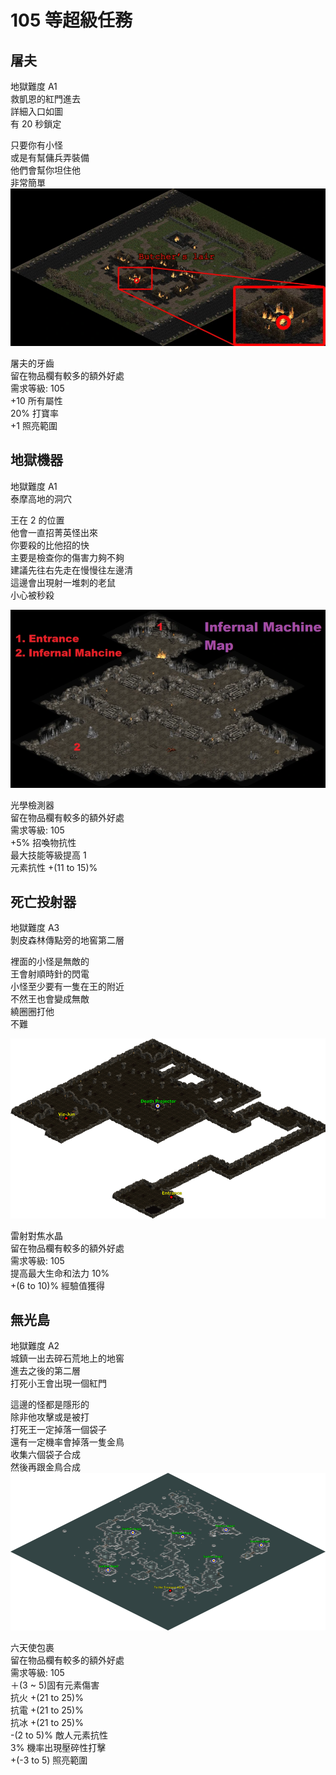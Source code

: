# 105 等超級任務

## 屠夫

地獄難度 A1  
救凱恩的紅門進去  
詳細入口如圖  
有 20 秒鎖定

只要你有小怪  
或是有幫傭兵弄裝備  
他們會幫你坦住他  
非常簡單  
![屠夫](./images/image01.jpg)

屠夫的牙齒  
留在物品欄有較多的額外好處  
需求等級: 105  
+10 所有屬性  
20% 打寶率  
+1 照亮範圍

## 地獄機器

地獄難度 A1  
泰摩高地的洞穴

王在 2 的位置  
他會一直招菁英怪出來  
你要殺的比他招的快  
主要是檢查你的傷害力夠不夠  
建議先往右先走在慢慢往左邊清  
這邊會出現射一堆刺的老鼠  
小心被秒殺

![地獄機器](./images/image02.jpg)

光學檢測器  
留在物品欄有較多的額外好處  
需求等級: 105  
+5% 招喚物抗性  
最大技能等級提高 1  
元素抗性 +(11 to 15)%

## 死亡投射器

地獄難度 A3  
剝皮森林傳點旁的地窖第二層

裡面的小怪是無敵的  
王會射順時針的閃電  
小怪至少要有一隻在王的附近  
不然王也會變成無敵  
繞圈圈打他  
不難

![死亡投射器](./images/image03.png)

雷射對焦水晶  
留在物品欄有較多的額外好處  
需求等級: 105  
提高最大生命和法力 10%  
+(6 to 10)% 經驗值獲得

## 無光島

地獄難度 A2  
城鎮一出去碎石荒地上的地窖  
進去之後的第二層  
打死小王會出現一個紅門

這邊的怪都是隱形的  
除非他攻擊或是被打  
打死王一定掉落一個袋子  
還有一定機率會掉落一隻金鳥  
收集六個袋子合成  
然後再跟金鳥合成  
![無光島](./images/image04.png)

六天使包裹  
留在物品欄有較多的額外好處  
需求等級: 105  
＋(3 ~ 5)固有元素傷害  
抗火 +(21 to 25)%  
抗電 +(21 to 25)%  
抗冰 +(21 to 25)%  
-(2 to 5)% 敵人元素抗性  
3% 機率出現壓碎性打擊  
+(-3 to 5) 照亮範圍
